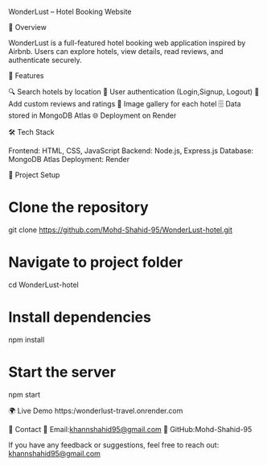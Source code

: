 WonderLust – Hotel Booking Website

📌 Overview

WonderLust is a full-featured hotel booking web application inspired by Airbnb. Users can explore hotels, view details, read reviews, and authenticate securely.

🚀 Features

🔍 Search hotels by location
👤 User authentication (Login,Signup,
Logout)
📝 Add custom reviews and ratings
📸 Image gallery for each hotel
🗄️ Data stored in MongoDB Atlas
🌐 Deployment on Render


🛠 Tech Stack

Frontend: HTML, CSS, JavaScript
Backend: Node.js, Express.js
Database: MongoDB Atlas
Deployment: Render

📂 Project Setup

# Clone the repository
git clone https://github.com/Mohd-Shahid-95/WonderLust-hotel.git
# Navigate to project folder
cd WonderLust-hotel
# Install dependencies
npm install
# Start the server
npm start

🌍 Live Demo
https:/wonderlust-travel.onrender.com

📧 Contact
📩 Email:khannshahid95@gmail.com 
💼 GitHub:Mohd-Shahid-95

If you have any feedback or suggestions, feel free to reach out: khannshahid95@gmail.com
